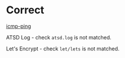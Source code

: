 # Correct

[icmp-ping](./job-templates/icmp-ping.xml)

ATSD Log - check `atsd.log` is not matched.

Let's Encrypt - check `let/lets` is not matched.